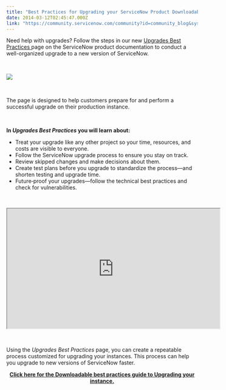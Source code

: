 ```yaml
---
title: "Best Practices for Upgrading your ServiceNow Product Downloadable"
date: 2014-03-12T02:45:47.000Z
link: "https://community.servicenow.com/community?id=community_blog&sys_id=568da669dbd0dbc01dcaf3231f96198c"
---
```

<p>Need help with upgrades? Follow the steps in our new <a href="https://www.servicenow.com/success/deploy/now/upgrade-servicenow-quicker.html" target="_blank" rel="nofollow">Upgrades Best Practices </a>page on the ServiceNow product documentation to conduct a well-organized upgrade to a new version of ServiceNow.</p>
<p> </p>
<p><img style="max-width: 100%; max-height: 480px;" src="0c6decb5dbb86bc42be0a851ca96191c.iix" /></p>
<p> </p>
<p>The page is designed to help customers prepare for and perform a successful upgrade on their production instance.</p>
<p> </p>
<p><strong>In <em>Upgrades Best Practices</em> you will learn about:</strong></p>
<ul><li>Treat your upgrade like any other project so your time, resources, and costs are visible to everyone.</li><li>Follow the ServiceNow upgrade process to ensure you stay on track.</li><li>Review skipped changes and make decisions about them.</li><li>Create test plans before you upgrade to standardize the process—and shorten testing and upgrade time.</li><li>Future‑proof your upgrades—follow the technical best practices and check for vulnerabilities.</li></ul>
<p> </p>
<center><iframe src="https://www.youtube.com/embed/ob6CMJJtsBA" width="560" height="315"></iframe></center>
<p> </p>
<p>Using the <em>Upgrades Best Practices</em> page, you can create a repeatable process customized for upgrading your instances. This process can help you upgrade to new versions of ServiceNow faster.</p>
<p style="text-align: center;"><strong><a href="https://www.servicenow.com/lpbp/upgrade-servicenow-quicker.html" target="_blank" rel="nofollow">Click here for the Downloadable best practices guide to Upgrading your instance.</a></strong></p>
<p style="text-align: center;"> </p>